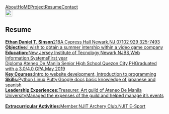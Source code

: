 <body>
  <div data-collapse="medium" data-animation="default" data-duration="400" class="navigation w-nav">
    <div class="navigation-wrap">
      <div class="menu">
        <nav role="navigation" class="navigation-items w-nav-menu"><a href="/about" class="navigation-item w-nav-link">About</a><a href="/projects" class="navigation-item w-nav-link">HoME</a><a href="/team" class="navigation-item w-nav-link">Project</a><a href="/blog" class="navigation-item w-nav-link">Resume</a><a href="/contact" class="navigation-item w-nav-link">Contact</a></nav>
        <div class="menu-button w-nav-button"><img src="images/menu-icon_1menu-icon.png" width="22" alt="" class="menu-icon"></div>
      </div>
    </div>
  </div>
  <section class="hero-section">
    <div class="flex-container w-container">
      <div>
        <h1>Resume</h1>
        <p><a href="https://github.com/ESinson/HW5"><strong>Ethan Daniel T. Sinson</strong>218A Cypress Hall Newark,NJ 07102 929 325-7493<br><strong>Objective:</strong>I wish to obtain a summer intership within a video game company<br><strong>Education:</strong>New Jersey Institute of Tecnology,Newark NJBS,Web Information SystemsFirst year <br>Diploma,Ateneo De Manila Senior High School,Quezon City,PHGraduated with a 3.0/4.0 GPA,May 2019<br><strong>Key Courses:</strong>Intro to website development, Introduction to programming<br><strong>Skills:</strong>Python,Linux,Putty,Google docs,basic knowledge of japanese and spanish<br><strong>Leadership Experiences:</strong>Treasurer, Art guild of Ateneo De Manila UniversityManaged the expenses of the guild and helped manage it’s events<br><br><strong>Extracurricular Activities:</strong>Member,NJIT Archery Club,NJIT E-Sport<br><br>‍</a></p>
      </div>
    </div>
  </section>
</body>
